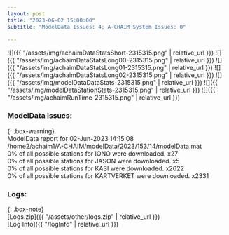 ```yaml
---
layout: post
title: "2023-06-02 15:00:00"
subtitle: "ModelData Issues: 4; A-CHAIM System Issues: 0"

---
```


![]({{ "/assets/img/achaimDataStatsShort-2315315.png" | relative_url }})
![]({{ "/assets/img/achaimDataStatsLong00-2315315.png" | relative_url }})
![]({{ "/assets/img/achaimDataStatsLong01-2315315.png" | relative_url }})
![]({{ "/assets/img/achaimDataStatsLong02-2315315.png" | relative_url }})
![]({{ "/assets/img/modelDataDataStats-2315315.png" | relative_url }})
![]({{ "/assets/img/modelDataStationStats-2315315.png" | relative_url }})
![]({{ "/assets/img/achaimRunTime-2315315.png" | relative_url }})


### ModelData Issues:  
  
{: .box-warning}  
 ModelData report for 02-Jun-2023 14:15:08   
 /home2/achaim1/A-CHAIM/modelData/2023/153/14/modelData.mat   
 0% of all possible stations for IONO were downloaded. x27   
 0% of all possible stations for JASON were downloaded. x5   
 0% of all possible stations for KASI were downloaded. x2622   
 0% of all possible stations for KARTVERKET were downloaded. x2331   
  


### Logs:  
  
{: .box-note}  
[Logs.zip]({{ "/assets/other/logs.zip" | relative_url }})  
[Log Info]({{ "/logInfo" | relative_url }})  
